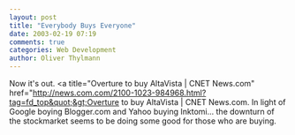 ```yaml
---
layout: post
title: "Everybody Buys Everyone"
date: 2003-02-19 07:19
comments: true
categories: Web Development
author: Oliver Thylmann
---
```



Now it's out. &lt;a title=&quot;Overture to buy AltaVista | CNET News.com&quot; href=&quot;http://news.com.com/2100-1023-984968.html?tag=fd_top&quot;&gt;Overture to buy AltaVista | CNET News.com. In light of Google boying Blogger.com and Yahoo buying Inktomi... the downturn of the stockmarket seems to be doing some good for those who are buying.


